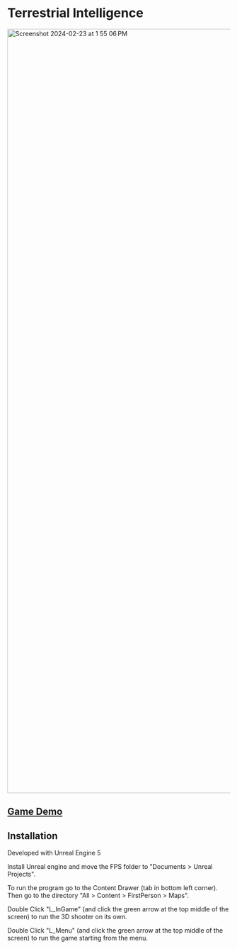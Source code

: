 # Terrestrial Intelligence
<img width="1724" alt="Screenshot 2024-02-23 at 1 55 06 PM" src="https://github.com/bram-n/FPS/assets/98104297/05ec313e-f8be-4a90-a9a2-c90a1fd1f5fe">


## [Game Demo](https://youtu.be/GZ76mzF_t3Y)

## Installation

Developed with Unreal Engine 5

Install Unreal engine and move the FPS folder to "Documents > Unreal Projects".

To run the program go to the Content Drawer (tab in bottom left corner). Then go to the directory "All > Content > FirstPerson > Maps".

Double Click "L_InGame" (and click the green arrow at the top middle of the screen) to run the 3D shooter on its own.

Double Click "L_Menu" (and click the green arrow at the top middle of the screen) to run the game starting from the menu.


